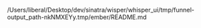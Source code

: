 /Users/liberal/Desktop/dev/sinatra/wisper/whisper_ui/tmp/funnel-output_path-nkNMXEYy.tmp/ember/README.md